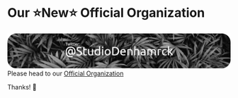 # Our ⭐New⭐ Official Organization
![](https://github.com/StudioDenhamrock/.github/blob/main/profile/studiodrmrckb.png)
Please head to our [Official Organization](https://github.com/studiodenhamrck/)

Thanks! 👋

